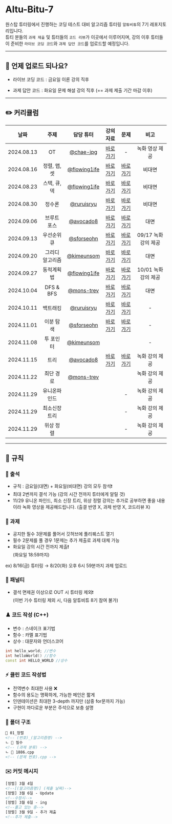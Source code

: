 # Altu-Bitu-7

원스탑 튜터링에서 진행하는 코딩 테스트 대비 알고리즘 튜터링 `알튜비튜`의 7기 레포지토리입니다.  
튜티 분들의 `과제 제출` 및 튜터들의 `코드 리뷰`가 이곳에서 이루어지며, 강의 이후 튜터들이 준비한 `라이브 코딩 코드`와 `과제 답안 코드`를 업로드할 예정입니다.

---

## 📅 언제 업로드 되나요?

-   라이브 코딩 코드 : 금요일 이론 강의 직후

-   과제 답안 코드 : 화요일 문제 해설 강의 직후 (== 과제 제출 기간 마감 이후)

---

## ✏️ 커리큘럼

| 날짜 | 주제 | 담당 튜터 |                                                                                                         강의 자료                                                                                                          |                                                             문제                                                              |       비고       |
| :-: | :-: | :-: |:----------------------------------------------------------------------------------------------------------------------------------------------------------------------------------------------------------------------:|:---------------------------------------------------------------------------------------------------------------------------:|:--------------:|
| 2024.08.13 |       OT        | [@chae-jpg](https://github.com/chae-jpg) |                                                                        [바로가기](https://github.com/Altu-Bitu-7/Notice/blob/main/00_OT/00_OT.pdf)                                                                         |                                                              -                                                              |    녹화 영상 제공    |
| 2024.08.16 |  정렬, 맵, 셋   | [@flowing1ife](https://github.com/flowing1ife) |                                         [바로가기](https://github.com/Altu-Bitu-7/Notice/tree/main/01_%EC%A0%95%EB%A0%AC_%EB%A7%B5_%EC%85%8B/%EA%B0%95%EC%9D%98%EC%9E%90%EB%A3%8C)                                         |         [바로가기](https://github.com/Altu-Bitu-7/Notice/blob/main/01_%EC%A0%95%EB%A0%AC_%EB%A7%B5_%EC%85%8B/README.md)         |      비대면       |
| 2024.08.23 |  스택, 큐, 덱   | [@flowing1ife](https://github.com/flowing1ife)    |                                         [바로가기](https://github.com/Altu-Bitu-7/Notice/tree/main/02_%EC%8A%A4%ED%85%8D_%ED%81%90_%EB%8D%B1/%EA%B0%95%EC%9D%98%EC%9E%90%EB%A3%8C)                                         |         [바로가기](https://github.com/Altu-Bitu-7/Notice/blob/main/02_%EC%8A%A4%ED%85%8D_%ED%81%90_%EB%8D%B1/README.md)         |      비대면       |
| 2024.08.30 |     정수론      | [@ruruisryu](https://github.com/ruruisryu)   |                                              [바로가기](https://github.com/Altu-Bitu-7/Notice/tree/main/03_%EC%A0%95%EC%88%98%EB%A1%A0/%EA%B0%95%EC%9D%98%EC%9E%90%EB%A3%8C)                                               |              [바로가기](https://github.com/Altu-Bitu-7/Notice/blob/main/03_%EC%A0%95%EC%88%98%EB%A1%A0/README.md)               |      비대면       |
| 2024.09.06 |   브루트 포스   | [@avocado8](https://github.com/avocado8)   | [바로가기](https://github.com/Altu-Bitu-7/Notice/blob/main/04_%EB%B8%8C%EB%A3%A8%ED%8A%B8%ED%8F%AC%EC%8A%A4/%EA%B0%95%EC%9D%98%EC%9E%90%EB%A3%8C/04_%EB%B8%8C%EB%A3%A8%ED%8A%B8%ED%8F%AC%EC%8A%A4_%EC%9D%B4%EB%A1%A0.pdf)  |     [바로가기](https://github.com/Altu-Bitu-7/Notice/blob/main/04_%EB%B8%8C%EB%A3%A8%ED%8A%B8%ED%8F%AC%EC%8A%A4/README.md)      |       대면       |
| 2024.09.13 |   우선순위 큐   |  [@sforseohn](https://github.com/sforseohn)        |                                     [바로가기](https://github.com/Altu-Bitu-7/Notice/tree/main/05_%EC%9A%B0%EC%84%A0%EC%88%9C%EC%9C%84_%ED%81%90/%EA%B0%95%EC%9D%98%EC%9E%90%EB%A3%8C)                                     |     [바로가기](https://github.com/Altu-Bitu-7/Notice/blob/main/05_%EC%9A%B0%EC%84%A0%EC%88%9C%EC%9C%84_%ED%81%90/README.md)     | 09/17 녹화 강의 제공 |
| 2024.09.20 | 그리디 알고리즘 | [@kimeunsom](https://github.com/kimeunsom)      | [바로가기](https://github.com/Altu-Bitu-7/Notice/blob/main/06_%EA%B7%B8%EB%A6%AC%EB%94%94_%EC%95%8C%EA%B3%A0%EB%A6%AC%EC%A6%98/%EA%B0%95%EC%9D%98%EC%9E%90%EB%A3%8C/06_%EA%B7%B8%EB%A6%AC%EB%94%94_%EC%9D%B4%EB%A1%A0.pdf) | [바로가기](https://github.com/Altu-Bitu-7/Notice/tree/main/06_%EA%B7%B8%EB%A6%AC%EB%94%94_%EC%95%8C%EA%B3%A0%EB%A6%AC%EC%A6%98) |       대면       |
| 2024.09.27 |    동적계획법    | [@flowing1ife](https://github.com/flowing1ife)   |                                     [바로가기](https://github.com/Altu-Bitu-7/Notice/tree/main/07_%EB%8F%99%EC%A0%81_%EA%B3%84%ED%9A%8D%EB%B2%95/%EA%B0%95%EC%9D%98%EC%9E%90%EB%A3%8C)                                     |      [바로가기](https://github.com/Altu-Bitu-7/Notice/tree/main/07_%EB%8F%99%EC%A0%81_%EA%B3%84%ED%9A%8D%EB%B2%95#readme)       | 10/01 녹화 강의 제공 |
| 2024.10.04 |     DFS & BFS    | [@mons-trev](https://github.com/mons-trev)   |    [바로가기](https://github.com/Altu-Bitu-7/Notice/blob/main/08_DFS_BFS/%EA%B0%95%EC%9D%98%EC%9E%90%EB%A3%8C/08_DFS_BFS_%EC%9D%B4%EB%A1%A0.pdf)                                                                                                                                                                                                               |    [바로가기](https://github.com/Altu-Bitu-7/Notice/blob/main/08_DFS_BFS/README.md)                                                                                                                         |      대면        |
| 2024.10.11 |     백트래킹     | [@ruruisryu](https://github.com/ruruisryu)   |                                  [바로가기](https://github.com/Altu-Bitu-7/Notice/tree/main/09_%EB%B0%B1%ED%8A%B8%EB%9E%98%ED%82%B9/%EA%B0%95%EC%9D%98%EC%9E%90%EB%A3%8C)                                                                                                                                                                                      |     [바로가기](https://github.com/Altu-Bitu-7/Notice/tree/main/09_%EB%B0%B1%ED%8A%B8%EB%9E%98%ED%82%B9#readme)                                                                                                                        |       -        |
| 2024.11.01 |     이분 탐색    | [@sforseohn](https://github.com/sforseohn)      |  [바로가기](https://github.com/Altu-Bitu-7/Notice/blob/main/10_%EC%9D%B4%EB%B6%84%ED%83%90%EC%83%89/%EA%B0%95%EC%9D%98%EC%9E%90%EB%A3%8C/10_%EC%9D%B4%EB%B6%84%ED%83%90%EC%83%89_%EC%9D%B4%EB%A1%A0.pdf)                                                                                                                                                                                                                      | [바로가기](https://github.com/Altu-Bitu-7/Notice/blob/main/10_%EC%9D%B4%EB%B6%84%ED%83%90%EC%83%89/README.md)                                                                                                                            |       -        |
| 2024.11.08 |    투 포인터    | [@kimeunsom](https://github.com/kimeunsom)   |                                                                                                                                                                                                                        |                                                                                                                             |       -        |
| 2024.11.15 |  트리  | [@avocado8](https://github.com/avocado8)  | [바로가기](https://github.com/Altu-Bitu-7/Notice/blob/main/12_%ED%8A%B8%EB%A6%AC/%EA%B0%95%EC%9D%98%EC%9E%90%EB%A3%8C/12_%ED%8A%B8%EB%A6%AC_%EC%9D%B4%EB%A1%A0.pdf)                                                                                                                                                                                                                       |       [바로가기](https://github.com/Altu-Bitu-7/Notice/blob/main/12_%ED%8A%B8%EB%A6%AC/README.md)                                                                                                                      |    녹화 강의 제공    |
| 2024.11.22 |    최단 경로    | [@mons-trev](https://github.com/mons-trev)  |                                                                                                                                                                                                                        |                                                                                                                             |    녹화 강의 제공    |
| 2024.11.29 |   유니온파인드  | |                                                                                                                                                                                                                        |                                                              -                                                              |    녹화 강의 제공    |
| 2024.11.29 |  최소신장트리   |  |                                                                                                                                                                                                                        |                                                              -                                                              |    녹화 강의 제공    |
| 2024.11.29 |    위상 정렬    |  |                                                                                                                                                                                                                        |                                                              -                                                              |    녹화 강의 제공    |

---

## 🤙 규칙

### 🎉 출석

-   규칙 : 금요일(대면) + 화요일(비대면) 강의 모두 참석❗
-   최대 2번까지 결석 가능 (강의 시간 전까지 튜터에게 알릴 것) 
-   11/29 유니온 파인드, 최소 신장 트리, 위상 정렬 강의는 추가로 공부하면 좋을 내용이라 녹화 영상을 제공해드립니다. (출결 반영 X, 과제 반영 X, 코드리뷰 X)

### 🎉 과제

-   공지한 필수 3문제를 풀어서 깃허브에 풀리퀘스트 열기
-   필수 2문제를 풀 경우 1문제는 추가 제출로 과제 대체 가능
-   화요일 강의 시간 전까지 제출❗  
    (화요일 18:59까지)

ex) 8/16(금) 튜터링 → 8/20(화) 오후 6시 59분까지 과제 업로드

### 📌 패널티

-   결석 면제권 이상으로 OUT 시 튜터링 제외❗  
    (이번 기수 튜터링 제외 시, 다음 알튜비튜 8기 참여 불가)

### ♟️ 코드 작성 (C++)

-   변수 : 스네이크 표기법
-   함수 : 카멜 표기법
-   상수 : 대문자와 언더스코어

```cpp
int hello_world; //변수
int helloWorld() //함수
const int HELLO_WORLD //상수
```

### ⚡ 클린 코드 작성법

-   전역변수 최대한 사용 ❌
-   함수의 용도는 명확하게, 가능한 메인은 짧게
-   인덴테이션은 최대한 3-depth 까지만 (삼중 for문까지 가능)
-   구현이 까다로운 부분은 주석으로 보충 설명

### 📁 폴더 구조

```html
📁 01_정렬
<!-- (번호)_(알고리즘명) -->
ㄴ 📁 필수
<!-- (과제 분류) -->
ㄴ 📄 1886.cpp
<!-- (문제 번호).cpp -->
```

### ✉️ 커밋 메시지

```html
[정렬] 3월 4일
<!--[(알고리즘명)] (제출 날짜)-->
[정렬] 3월 6일 - Update
<!--수정시-->
[정렬] 3월 6일 - ing
<!--풀고 있는 중-->
[정렬] 3월 9일 - 추가 제출
<!--추가 제출-->
```
